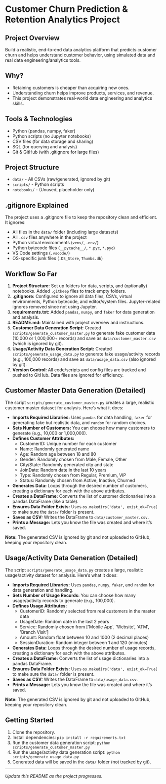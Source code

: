 # Customer Churn Prediction & Retention Analytics Project

## Project Overview
Build a realistic, end-to-end data analytics platform that predicts customer churn and helps understand customer behavior, using simulated data and real data engineering/analytics tools.

## Why?
- Retaining customers is cheaper than acquiring new ones.
- Understanding churn helps improve products, services, and revenue.
- This project demonstrates real-world data engineering and analytics skills.

## Tools & Technologies
- Python (pandas, numpy, faker)
- Python scripts (no Jupyter notebooks)
- CSV files (for data storage and sharing)
- SQL (for querying and analysis)
- Git & GitHub (with .gitignore for large files)

## Project Structure
- `data/` - All CSVs (raw/generated, ignored by git)
- `scripts/` - Python scripts
- `notebooks/` - (Unused, placeholder only)

## .gitignore Explained
The project uses a .gitignore file to keep the repository clean and efficient. It ignores:
- All files in the `data/` folder (including large datasets)
- All `.csv` files anywhere in the project
- Python virtual environments (`venv/`, `.env/`)
- Python bytecode files (`__pycache__/`, `*.pyc`, `*.pyo`)
- VS Code settings (`.vscode/`)
- OS-specific junk files (`.DS_Store`, `Thumbs.db`)

## Workflow So Far
1. **Project Structure:** Set up folders for data, scripts, and (optionally) notebooks. Added `.gitkeep` files to track empty folders.
2. **.gitignore:** Configured to ignore all data files, CSVs, virtual environments, Python bytecode, and editor/system files. Jupyter-related ignores removed since not using Jupyter.
3. **requirements.txt:** Added `pandas`, `numpy`, and `faker` for data generation and analysis.
4. **README.md:** Maintained with project overview and instructions.
5. **Customer Data Generation Script:** Created `scripts/generate_customer_master.py` to generate fake customer data (10,000 or 1,000,000+ records) and save as `data/customer_master.csv` (which is ignored by git).
6. **Usage/Activity Data Generation Script:** Created `scripts/generate_usage_data.py` to generate fake usage/activity records (e.g., 100,000 records) and save as `data/usage_data.csv` (also ignored by git).
7. **Version Control:** All code/scripts and config files are tracked and pushed to GitHub. Data files are ignored for efficiency.

## Customer Master Data Generation (Detailed)
The script `scripts/generate_customer_master.py` creates a large, realistic customer master dataset for analysis. Here’s what it does:

- **Imports Required Libraries:** Uses `pandas` for data handling, `faker` for generating fake but realistic data, and `random` for random choices.
- **Sets Number of Customers:** You can choose how many customers to generate (e.g., 10,000 or 1,000,000).
- **Defines Customer Attributes:**
  - CustomerID: Unique number for each customer
  - Name: Randomly generated name
  - Age: Random age between 18 and 80
  - Gender: Randomly chosen from Male, Female, Other
  - City/State: Randomly generated city and state
  - JoinDate: Random date in the last 10 years
  - Type: Randomly chosen from Regular, Premium, VIP
  - Status: Randomly chosen from Active, Inactive, Churned
- **Generates Data:** Loops through the desired number of customers, creating a dictionary for each with the above attributes.
- **Creates a DataFrame:** Converts the list of customer dictionaries into a pandas DataFrame (like a table).
- **Ensures Data Folder Exists:** Uses `os.makedirs('data', exist_ok=True)` to make sure the `data/` folder is present.
- **Saves as CSV:** Writes the DataFrame to `data/customer_master.csv`.
- **Prints a Message:** Lets you know the file was created and where it’s saved.

**Note:** The generated CSV is ignored by git and not uploaded to GitHub, keeping your repository clean.

## Usage/Activity Data Generation (Detailed)
The script `scripts/generate_usage_data.py` creates a large, realistic usage/activity dataset for analysis. Here’s what it does:

- **Imports Required Libraries:** Uses `pandas`, `numpy`, `faker`, and `random` for data generation and handling.
- **Sets Number of Usage Records:** You can choose how many usage/activity records to generate (e.g., 100,000).
- **Defines Usage Attributes:**
  - CustomerID: Randomly selected from real customers in the master data
  - UsageDate: Random date in the last 2 years
  - Service: Randomly chosen from ['Mobile App', 'Website', 'ATM', 'Branch Visit']
  - Amount: Random float between 10 and 1000 (2 decimal places)
  - SessionDuration: Random integer between 1 and 120 (minutes)
- **Generates Data:** Loops through the desired number of usage records, creating a dictionary for each with the above attributes.
- **Creates a DataFrame:** Converts the list of usage dictionaries into a pandas DataFrame.
- **Ensures Data Folder Exists:** Uses `os.makedirs('data', exist_ok=True)` to make sure the `data/` folder is present.
- **Saves as CSV:** Writes the DataFrame to `data/usage_data.csv`.
- **Prints a Message:** Lets you know the file was created and where it’s saved.

**Note:** The generated CSV is ignored by git and not uploaded to GitHub, keeping your repository clean.

## Getting Started
1. Clone the repository.
2. Install dependencies: `pip install -r requirements.txt`
3. Run the customer data generation script: `python scripts/generate_customer_master.py`
4. Run the usage/activity data generation script: `python scripts/generate_usage_data.py`
5. Generated data will be saved in the `data/` folder (not tracked by git).

---

*Update this README as the project progresses.* 
